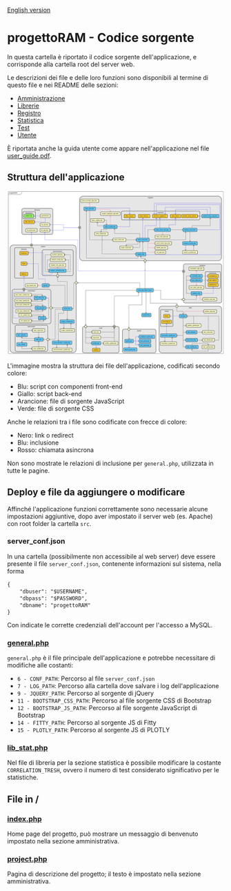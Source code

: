 [English version](README-en.md)

# progettoRAM - Codice sorgente
In questa cartella è riportato il codice sorgente dell'applicazione, e corrisponde alla cartella root del server web.

Le descrizioni dei file e delle loro funzioni sono disponibili al termine di questo file e nei README delle sezioni:
* [Amministrazione](admin/README.md)
* [Librerie](libraries/README.md)
* [Registro](register/README.md)
* [Statistica](statistics/README.md)
* [Test](test/README.md)
* [Utente](user/README.md)

È riportata anche la guida utente come appare nell'applicazione nel file [user_guide.pdf](../user_guide.pdf).

## Struttura dell'applicazione
![Struttura](../images/progettoRAM.svg)

L'immagine mostra la struttura dei file dell'applicazione, codificati secondo colore:
* Blu: script con componenti front-end
* Giallo: script back-end
* Arancione: file di sorgente JavaScript
* Verde: file di sorgente CSS

Anche le relazioni tra i file sono codificate con frecce di colore:
* Nero: link o redirect
* Blu: inclusione
* Rosso: chiamata asincrona

Non sono mostrate le relazioni di inclusione per `general.php`, utilizzata in tutte le pagine.

## Deploy e file da aggiungere o modificare
Affinché l'applicazione funzioni correttamente sono necessarie alcune impostazioni aggiuntive, dopo aver impostato il server web (es. Apache) con root folder la cartella `src`.

### server_conf.json
In una cartella (possibilmente non accessibile al web server) deve essere presente il file `server_conf.json`, contenente informazioni sul sistema, nella forma
```
{
	"dbuser": "$USERNAME",
	"dbpass": "$PASSWORD",
	"dbname": "progettoRAM"
}
```
Con indicate le corrette credenziali dell'account per l'accesso a MySQL.

### [general.php](libraries/general.php)
`general.php` è il file principale dell'applicazione e potrebbe necessitare di modifiche alle costanti:
* `6 - CONF_PATH`: Percorso al file `server_conf.json`
* `7 - LOG_PATH`: Percorso alla cartella dove salvare i log dell'applicazione
* `9 - JQUERY_PATH`: Percorso al sorgente di jQuery
* `11 - BOOTSTRAP_CSS_PATH`: Percorso al file sorgente CSS di Bootstrap
* `12 - BOOTSTRAP_JS_PATH`: Percorso al file sorgente JavaScript di Bootstrap
* `14 - FITTY_PATH`: Percorso al sorgente JS di Fitty
* `15 - PLOTLY_PATH`: Percorso al sorgente JS di PLOTLY

### [lib_stat.php](libraries/lib_stat.php)
Nel file di libreria per la sezione statistica è possibile modificare la costante `CORRELATION_TRESH`, ovvero il numero di test considerato significativo per le statistiche.

## File in /

### [index.php](index.php)
Home page del progetto, può mostrare un messaggio di benvenuto impostato nella sezione amministrativa.

### [project.php](project.php)
Pagina di descrizione del progetto; il testo è impostato nella sezione amministrativa.
